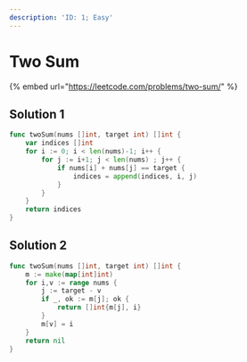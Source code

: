 ```yaml
---
description: 'ID: 1; Easy'
---
```


# Two Sum

{% embed url="https://leetcode.com/problems/two-sum/" %}

## Solution 1

```go
func twoSum(nums []int, target int) []int {
    var indices []int
    for i := 0; i < len(nums)-1; i++ {
        for j := i+1; j < len(nums) ; j++ {
            if nums[i] + nums[j] == target {
                indices = append(indices, i, j)
            }
        }
    }
    return indices
}
```

## Solution 2

```go
func twoSum(nums []int, target int) []int {
    m := make(map[int]int)
    for i,v := range nums {
        j := target - v
        if _, ok := m[j]; ok {
            return []int{m[j], i}
        }
        m[v] = i
    }
    return nil
}
```



